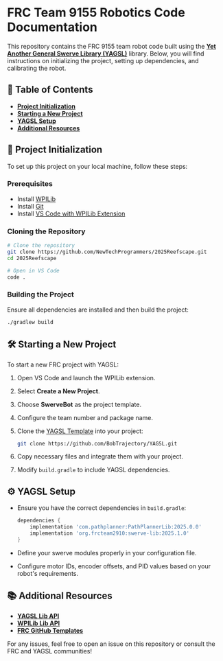 # FRC Team 9155 Robotics Code Documentation

This repository contains the FRC 9155 team robot code built using the [**Yet Another General Swerve Library (YAGSL)**](https://docs.yagsl.com/) library. Below, you will find instructions on initializing the project, setting up dependencies, and calibrating the robot.

## 📌 Table of Contents

- **[Project Initialization](#project-initialization)**
- **[Starting a New Project](#starting-a-new-project)**
- **[YAGSL Setup](#yagsl-setup)**
- **[Additional Resources](#additional-resources)**

## 🚀 Project Initialization

To set up this project on your local machine, follow these steps:

### Prerequisites

- Install [WPILib](https://docs.wpilib.org/en/stable/docs/zero-to-robot/step-2/wpilib-setup.html)
- Install [Git](https://git-scm.com/)
- Install [VS Code with WPILib Extension](https://docs.wpilib.org/en/stable/docs/zero-to-robot/step-3/wpilib-setup-vscode.html)

### Cloning the Repository

```sh
# Clone the repository
git clone https://github.com/NewTechProgrammers/2025Reefscape.git
cd 2025Reefscape

# Open in VS Code
code .
```

### Building the Project

Ensure all dependencies are installed and then build the project:

```sh
./gradlew build
```

## 🛠️ Starting a New Project

To start a new FRC project with YAGSL:

1. Open VS Code and launch the WPILib extension.
2. Select **Create a New Project**.
3. Choose **SwerveBot** as the project template.
4. Configure the team number and package name.
5. Clone the [YAGSL Template](https://github.com/BobTrajectory/YAGSL) into your project:
   
   ```sh
   git clone https://github.com/BobTrajectory/YAGSL.git
   ```
6. Copy necessary files and integrate them with your project.
7. Modify `build.gradle` to include YAGSL dependencies.

## ⚙️ YAGSL Setup 

- Ensure you have the correct dependencies in `build.gradle`:
  
  ```gradle
  dependencies {
      implementation 'com.pathplanner:PathPlannerLib:2025.0.0'
      implementation 'org.frcteam2910:swerve-lib:2025.1.0'
  }
  ```
- Define your swerve modules properly in your configuration file.
- Configure motor IDs, encoder offsets, and PID values based on your robot's requirements.

## 📚 Additional Resources

- [**YAGSL Lib API**](https://broncbotz3481.github.io/YAGSL-Lib/docs/)
- [**WPILib Lib API**](https://github.wpilib.org/allwpilib/docs/release/java/index.html)
- [**FRC GitHub Templates**](https://github.com/wpilibsuite)

For any issues, feel free to open an issue on this repository or consult the FRC and YAGSL communities!

